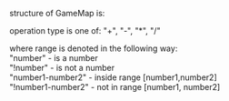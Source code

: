 structure of GameMap is:

operation type is one of: "+", "-", "\*", "/"

where range is denoted in the following way:  
"number" - is a number  
"!number" - is not a number  
"number1-number2" - inside range [number1,number2]  
"!number1-number2" - not in range [number1, number2]

